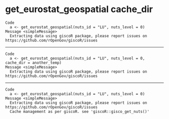 # get_eurostat_geospatial cache_dir

    Code
      a <- get_eurostat_geospatial(nuts_id = "LU", nuts_level = 0)
    Message <simpleMessage>
      Extracting data using giscoR package, please report issues on https://github.com/rOpenGov/giscoR/issues

---

    Code
      a <- get_eurostat_geospatial(nuts_id = "LU", nuts_level = 0, cache_dir = another_temp)
    Message <simpleMessage>
      Extracting data using giscoR package, please report issues on https://github.com/rOpenGov/giscoR/issues

---

    Code
      a <- get_eurostat_geospatial(nuts_id = "LU", nuts_level = 0)
    Message <simpleMessage>
      Extracting data using giscoR package, please report issues on https://github.com/rOpenGov/giscoR/issues
      Cache management as per giscoR. see 'giscoR::gisco_get_nuts()'

